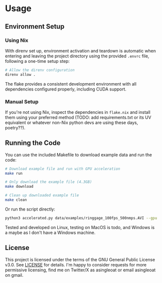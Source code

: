 # Usage

## Environment Setup

### Using Nix

With direnv set up, environment activation and teardown is automatic when
entering and leaving the project directory using the provided `.envrc` file,
following a one-time setup step:

  ```zsh
  # Allow the direnv configuration
  direnv allow .
  ```

The flake provides a consistent development environment with all dependencies
configured properly, including CUDA support.

### Manual Setup

If you're not using Nix, inspect the dependencies in `flake.nix` and install
them using your preferred method (TODO: add requirements.txt or its UV
equivalent or whatever non-Nix python devs are using these days, poetry??).

## Running the Code

You can use the included Makefile to download example data and run the code:

  ```zsh
  # Download example file and run with GPU acceleration
  make run
  
  # Only download the example file (4.3GB)
  make download
  
  # Clean up downloaded example file
  make clean
  ```

Or run the script directly:

  ```zsh
  python3 accelerated.py data/examples/ringgage_100fps_500nmps.AVI --gpu
  ```

Tested and developed on Linux, testing on MacOS is todo, and Windows is a maybe
as I don't have a Windows machine.

## License

This project is licensed under the terms of the GNU General Public License v3.0.
See [LICENSE](./gpl-3.0.txt) for details. I'm happy to consider requests for
more permissive licensing, find me on Twitter/X as asingleoat or email
asingleoat on gmail.
